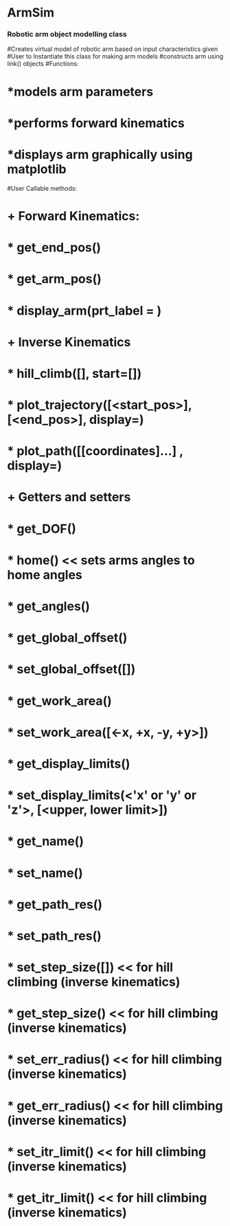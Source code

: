 # ArmSim
### Robotic arm object modelling class ###
#Creates virtual model of robotic arm based on input characteristics given
#User to Instantiate this class for making arm models
#constructs arm using link() objects
#Functions:
#   *models arm parameters
#   *performs forward kinematics
#   *displays arm graphically using matplotlib
#User Callable methods:
#  + Forward Kinematics:
#    * get_end_pos()
#    * get_arm_pos()
#    * display_arm(prt_label = <True or False>) 
#  + Inverse Kinematics
#    * hill_climb([<end pos>], start=[<array of angles>])
#    * plot_trajectory([<start_pos>], [<end_pos>], display=<True or False>)
#    * plot_path([[coordinates]...] , display=<True or False>)
#  + Getters and setters
#    * get_DOF()
#    * home()  << sets arms angles to home angles
#    * get_angles()
#    * get_global_offset()
#    * set_global_offset([<offset>])
#    * get_work_area()
#    * set_work_area([<-x, +x, -y, +y>])
#    * get_display_limits()
#    * set_display_limits(<'x' or 'y' or 'z'>, [<upper, lower limit>])
#    * get_name()
#    * set_name(<name>)
#    * get_path_res()
#    * set_path_res(<resolution>)
#    * set_step_size([<steps>])  << for hill climbing (inverse kinematics)
#    * get_step_size()  << for hill climbing (inverse kinematics)
#    * set_err_radius(<radius>) << for hill climbing (inverse kinematics)
#    * get_err_radius()  << for hill climbing (inverse kinematics)
#    * set_itr_limit(<limit>)  << for hill climbing (inverse kinematics)
#    * get_itr_limit()  << for hill climbing (inverse kinematics)
